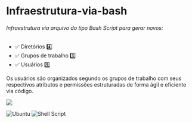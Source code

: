 # Infraestrutura-via-bash
###### Infraestrutura via arquivo do tipo Bash Script para gerar novos:
  - :white_check_mark: Diretórios :four:
  - :white_check_mark: Grupos de trabalho :three:
  - :white_check_mark: Usuários :nine:

Os usuários são organizados segundo os grupos de trabalho com seus respectivos atributos e permissões estruturadas de forma ágil e eficiente via código.
 
[![](https://github.com/GerbisonSousa/Infraestrutura-via-bash?username=GerbisonSousa&repo=Infraestrutura-via-bash)](https://github.com/GerbisonSousa/Infraestrutura-via-bash)

![Ubuntu](https://img.shields.io/badge/Ubuntu-E95420?style=for-the-badge&logo=ubuntu&logoColor=white)
![Shell Script](https://img.shields.io/badge/shell_script-%23121011.svg?style=for-the-badge&logo=gnu-bash&logoColor=white)

